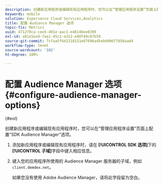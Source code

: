 ```yaml
---
description: 创建新应用程序或编辑现有应用程序时，您可以在“管理应用程序设置”页面上配置“SDK Audience Manager”选项。
keywords: mobile
solution: Experience Cloud Services,Analytics
title: 配置 Audience Manager 选项
topic-fix: Metrics
uuid: 471270ca-cee5-401e-aac1-e48146ee8399
exl-id: a81e5ea9-faa1-45c2-a312-e80f49c87b59
source-git-commit: 7cfaa5f6d1318151e87698a45eb6006f7850aad4
workflow-type: tm+mt
source-wordcount: '102'
ht-degree: 100%

---
```


# 配置 Audience Manager 选项{#configure-audience-manager-options}

{#eol}

创建新应用程序或编辑现有应用程序时，您可以在“管理应用程序设置”页面上配置“SDK Audience Manager”选项。

1. 添加新应用程序或编辑现有应用程序时，请在 **[!UICONTROL SDK 选项]**&#x200B;下的&#x200B;**[!UICONTROL 子域]**&#x200B;字段中键入相应信息。

1. 键入您的应用程序所使用的 Audience Manager 服务器的子域，例如 `client.demdex.net`。

   如果您没有使用 Adobe Audience Manager，请将此字段留为空白。
